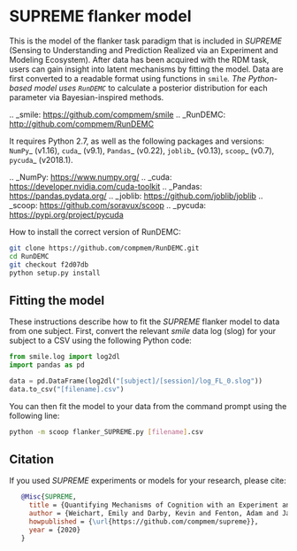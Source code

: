 SUPREME flanker model
=====================

This is the model of the flanker task paradigm that is included in *SUPREME*
(Sensing to Understanding and Prediction Realized via an Experiment and Modeling
Ecosystem). After data has been acquired with the RDM task, users can
gain insight into latent mechanisms by fitting the model. Data are first
converted to a readable format using functions in `smile`_. The Python-based
model uses `RunDEMC`_ to calculate a posterior distribution for each parameter
via Bayesian-inspired methods.

.. _smile: https://github.com/compmem/smile
.. _RunDEMC: http://github.com/compmem/RunDEMC

It requires Python 2.7, as well as the following packages and versions:
`NumPy`_ (v1.16),
`cuda`_ (v9.1),
`Pandas`_ (v0.22),
`joblib`_ (v0.13),
`scoop`_ (v0.7),
`pycuda`_ (v2018.1).

.. _NumPy: https://www.numpy.org/
.. _cuda: https://developer.nvidia.com/cuda-toolkit
.. _Pandas: https://pandas.pydata.org/
.. _joblib: https://github.com/joblib/joblib
.. _scoop: https://github.com/soravux/scoop
.. _pycuda: https://pypi.org/project/pycuda

How to install the correct version of RunDEMC:
```bash
git clone https://github.com/compmem/RunDEMC.git
cd RunDEMC
git checkout f2d07db
python setup.py install
```

Fitting the model
-----------------

These instructions describe how to fit the *SUPREME* flanker model to data
from one subject. First, convert the relevant *smile* data log (slog) for your
subject to a CSV using the following Python code:

```python
from smile.log import log2dl
import pandas as pd

data = pd.DataFrame(log2dl("[subject]/[session]/log_FL_0.slog"))
data.to_csv("[filename].csv")
```

You can then fit the model to your data from the command prompt using the
following line:


```bash
python -m scoop flanker_SUPREME.py [filename].csv
```

Citation
--------

If you used *SUPREME* experiments or models for your research, please cite:

```bibtex
   @Misc{SUPREME,
     title = {Quantifying Mechanisms of Cognition with an Experiment and Modeling Ecosystem},
     author = {Weichart, Emily and Darby, Kevin and Fenton, Adam and Jacques, Brandon and Kirkpatrick, Ryan and Turner, Brandon and Sederberg, Per},
     howpublished = {\url{https://github.com/compmem/supreme}},
     year = {2020}
   }
```
